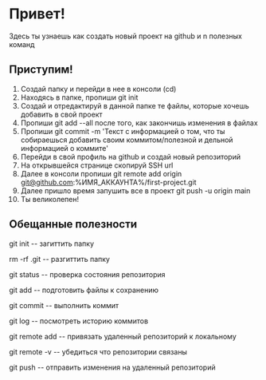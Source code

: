 # Привет! 

Здесь ты узнаешь как создать новый проект на github и n полезных команд

## Приступим!

1. Создай папку и перейди в нее в консоли (cd)
2. Находясь в папке, пропиши git init
3. Создай и отредактируй в данной папке те файлы, которые хочешь добавить в свой проект 
4. Пропиши git add --all после того, как закончишь изменения в файлах
5. Пропиши git commit -m 'Текст с информацией о том, что ты собираешься добавить своим коммитом/полезной и дельной информацией о коммите'
6. Перейди в свой профиль на github и создай новый репозиторий 
7. На открывшейся странице скопируй SSH url
8. Далее в консоли пропиши git remote add origin git@github.com:%ИМЯ_АККАУНТА%/first-project.git 
9. Далее пришло время запушить все в проект git push -u origin main   
10. Ты великолепен!


## Обещанные полезности

git init -- загиттить папку


rm -rf .git -- разгиттить папку


git status -- проверка состояния репозитория


git add -- подготовить файлы к сохранению


git commit -- выполнить коммит


git log -- посмотреть историю коммитов


git remote add -- привязать удаленный репозиторий к локальному


git remote -v -- убедиться что репозитории связаны


git push -- отправить изменения на удаленный репозиторий
